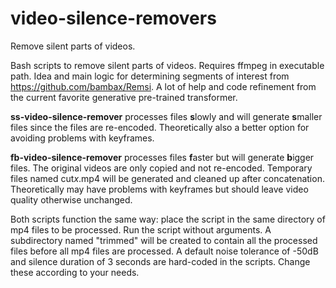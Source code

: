 # video-silence-removers
Remove silent parts of videos.

Bash scripts to remove silent parts of videos.  Requires ffmpeg in executable path.
Idea and main logic for determining segments of interest from https://github.com/bambax/Remsi.
A lot of help and code refinement from the current favorite generative pre-trained transformer.

**ss-video-silence-remover** processes files **s**lowly and will generate **s**maller files
since the files are re-encoded.  Theoretically also a better option for avoiding problems
with keyframes.

**fb-video-silence-remover** processes files **f**aster but will generate **b**igger files.
The original videos are only copied and not re-encoded.  Temporary files named cut*x*.mp4
will be generated and cleaned up after concatenation.  Theoretically may have problems with
keyframes but should leave video quality otherwise unchanged.

Both scripts function the same way: place the script in the same directory of mp4 files to
be processed.  Run the script without arguments.  A subdirectory named "trimmed" will be
created to contain all the processed files before all mp4 files are processed. A default
noise tolerance of -50dB and silence duration of 3 seconds are hard-coded in the scripts.
Change these according to your needs.
